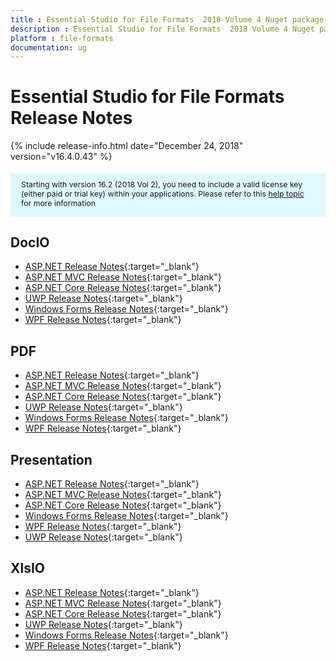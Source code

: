 ```yaml
---
title : Essential Studio for File Formats  2018 Volume 4 Nuget package  Release Notes  
description : Essential Studio for File Formats  2018 Volume 4 Nuget package  Release Notes  
platform : file-formats
documentation: ug
---
```


# Essential Studio for File Formats  Release Notes  

{% include release-info.html date="December 24, 2018"  version="v16.4.0.43" %} 

<style>
    #license {
        font-size: .88em !important;
        margin-top: 1.5em;
        margin-bottom: 1.5em;
        background-color: #def8ff;
        padding: 10px 17px 14px;
    }
</style>

<div id="license">
    Starting with version 16.2 (2018 Vol 2), you need to include a valid license key (either paid or trial key) within your applications.
    Please refer to this <a href="/common/essential-studio/licensing/license-key">help topic</a> for more information
</div> 

## DocIO

* [ASP.NET Release Notes](/aspnet/release-notes/v16.4.0.43#docio){:target="_blank"}
* [ASP.NET MVC Release Notes](/aspnetmvc/release-notes/v16.4.0.43#docio){:target="_blank"}
* [ASP.NET Core Release Notes](/aspnet-core/release-notes/v16.4.0.43#docio){:target="_blank"}
* [UWP Release Notes](/uwp/release-notes/v16.4.0.43#docio){:target="_blank"}
* [Windows Forms Release Notes](/windowsforms/release-notes/v16.4.0.43#docio){:target="_blank"}
* [WPF Release Notes](/wpf/release-notes/v16.4.0.43#docio){:target="_blank"}


## PDF

* [ASP.NET Release Notes](/aspnet/release-notes/v16.4.0.43#pdf){:target="_blank"}
* [ASP.NET MVC Release Notes](/aspnetmvc/release-notes/v16.4.0.43#pdf){:target="_blank"}
* [ASP.NET Core Release Notes](/aspnet-core/release-notes/v16.4.0.43#pdf){:target="_blank"}
* [UWP Release Notes](/uwp/release-notes/v16.4.0.43#pdf){:target="_blank"}
* [Windows Forms Release Notes](/windowsforms/release-notes/v16.4.0.43#pdf){:target="_blank"}
* [WPF Release Notes](/wpf/release-notes/v16.4.0.43#pdf){:target="_blank"}


## Presentation

* [ASP.NET Release Notes](/aspnet/release-notes/v16.4.0.43#presentation){:target="_blank"}
* [ASP.NET MVC Release Notes](/aspnetmvc/release-notes/v16.4.0.43#presentation){:target="_blank"}
* [ASP.NET Core Release Notes](/aspnet-core/release-notes/v16.4.0.43#presentation){:target="_blank"}
* [Windows Forms Release Notes](/windowsforms/release-notes/v16.4.0.43#presentation){:target="_blank"}
* [WPF Release Notes](/wpf/release-notes/v16.4.0.43#presentation){:target="_blank"}
* [UWP Release Notes](/uwp/release-notes/v16.4.0.43#presentation){:target="_blank"}


## XlsIO

* [ASP.NET Release Notes](/aspnet/release-notes/v16.4.0.43#xlsio){:target="_blank"}
* [ASP.NET MVC Release Notes](/aspnetmvc/release-notes/v16.4.0.43#xlsio){:target="_blank"}
* [ASP.NET Core Release Notes](/aspnet-core/release-notes/v16.4.0.43#xlsio){:target="_blank"}
* [UWP Release Notes](/uwp/release-notes/v16.4.0.43#xlsio){:target="_blank"}
* [Windows Forms Release Notes](/windowsforms/release-notes/v16.4.0.43#xlsio){:target="_blank"}
* [WPF Release Notes](/wpf/release-notes/v16.4.0.43#xlsio){:target="_blank"}